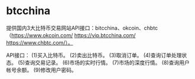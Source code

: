btcchina
========
提供国内3大比特币交易网站API接口：bitcchina、okcoin、chbtc（https://www.okcoin.com/  https://vip.btcchina.com/  https://www.chbtc.com/）。

API接口：
   (1)买入比特币。
   (2)卖出比特币。
   (3)取消订单。
   (4)查询订单处理状态。
   (5)查询交易记录。
   (6)市场的实时行情。
   (7)市场的深度行情。
   (8)查询用户帐号余额。
   (9)修改用户密码。
